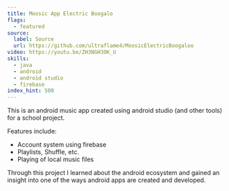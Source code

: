 ```yaml
---
title: Moosic App Electric Boogalo
flags:
  - featured
source:
  label: Source
  url: https://github.com/ultraflame4/MoosicElectricBoogaloo
video: https://youtu.be/ZH3NGH3OK_U
skills:
  - java
  - android
  - android studio
  - firebase
index_hint: 500
---
```

This is an android music app created using android studio (and other tools) for a school project.


Features include:

- Account system using firebase
- Playlists, Shuffle, etc.
- Playing of local music files

Through this project I learned about the android ecosystem and gained an insight into one of the ways android apps are created and developed.